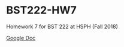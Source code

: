 # BST222-HW7
Homework 7 for BST 222 at HSPH (Fall 2018)

[Google Doc](https://docs.google.com/document/d/1kT4w38RZIe-em8z9b17EE1EYsJLWV48odQ42RLJCztc/edit?ts=5be1a69e)
